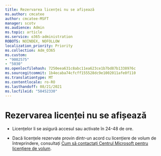 ```yaml
---
title: Rezervarea licenței nu se afișează
ms.author: cmcatee
author: cmcatee-MSFT
manager: scotv
ms.audience: Admin
ms.topic: article
ms.service: o365-administration
ROBOTS: NOINDEX, NOFOLLOW
localization_priority: Priority
ms.collection: Adm_O365
ms.custom:
- "9002575"
- "5030"
ms.openlocfilehash: 7250eea631c8abc11ea623ce1b7bd87b1338976c
ms.sourcegitcommit: 1b4ecaba74cfcff155528dc9e1002011afe0f110
ms.translationtype: MT
ms.contentlocale: ro-RO
ms.lasthandoff: 08/21/2021
ms.locfileid: "58452330"
---
```

# <a name="license-reservation-does-not-show"></a>Rezervarea licenței nu se afișează

- Licențelor li se asigură accesul sau activate în 24-48 de ore.

- Dacă licențele rezervate provin dintr-un acord cu licențiere de volum de întreprindere, consultați [Cum să contactați Centrul Microsoft pentru licențiere de volum](https://support.microsoft.com/help/4471406/how-to-contact-the-microsoft-volume-licensing-service-center).
